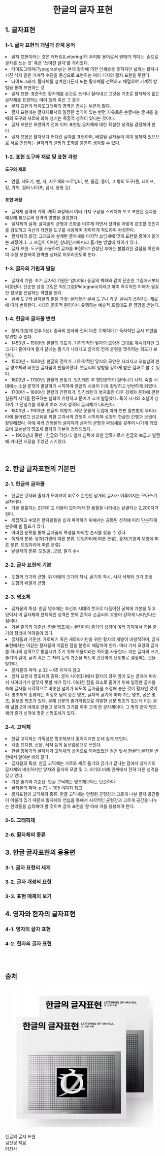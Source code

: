 <div align='center'>
    <h1>한글의 글자 표현</h1>
</div>

<h2>1. 글자표현</h2>
<h3>1-1. 글자 표현의 개념과 관계 용어</h3>
<li>글자 표현이라는 것은 레터링(Lettering)의 우리말 용어로서 원래의 의미는 '손으로 글자를 쓰는 것' 혹은 '쓰여진 글자'를 가리켰다.</li>
<li>타이포그래피(Typography)는 본래 활자에 의한 인쇄술을 뜻하지만 넓게는 활자나 사진 식자 같은 기계적 수단을 중심으로 표현하는 여러 가지의 활자 표현을 뜻한다.</li>
<li>타이포그래피: 활자체를 설계한다든지 또는 활자체를 선택하고 배열하여 기계적 방법을 통해 표현하는 것</li>
<li>글자 표현: 표준적인 활자체를 손으로 쓰거나 잘라내고 그것을 기초로 활자체에 없는 글자체를 표현하는 여러 행위 혹은 그 결과</li>
<li>글자 표현과 타이포그래피의 영역은 겹치는 부분이 많다.</li>
<li>글자 표현에는 글자체로서의 일정한 법칙이 있는 반면 자유로운 손글씨는 글씨를 쓸 때의 도구와 재료에 의해 생기는 즉흥적 성격이 있다는 것이다.</li>
<li>글자 표현은 표현하기 전에 이미 표현될 글자체에 대한 확실한 성격을 결정해야 한다.</li>
<li>글자 표현은 활자보다 커다란 글자를 표현하며, 배열될 글자들이 이미 정해져 있으므로 서로 인접하는 글자와의 균형과 조화를 충분히 생각할 수 있다.</li>

<h3>1-2. 표현 도구와 재료 및 표현 과정</h3>
<h4>도구와 재료</h4>
<li>연필, 제도기, 펜, 자, 지우개와 드로잉비, 붓, 물감, 종이, 그 밖의 도구(풀, 테이프, 칼, 가위, 컬러 나이프, 접시, 물통 등)</li>

<h4>표현 과정</h4>
<li>글자체 성격의 계획 :계획 과정에서 여러 가지 구상을 스케치해 보고 표현된 결과를 예상해 봄으로써 성격의 방향을 결정한다. </li>
<li>글자체의 설계: 글자꼴의 균형과 조화를 이루게 하면서 성격을 어떻게 강조할 것인지를 검토하고 곡선과 타원을 도구를 사용하여 정확하게 작도하여 완성한다.</li>
<li>글자체의 옮김: 그래프에 설계된 글자체를 마지막 쓰임새에 맞게 표현할 종이에 옮기는 과정이다. 그 쓰임이 어떠한 상태인가에 따라 옮기는 방법에 차이가 있다.</li>
<li>글자 표현: 도구를 사용하여 글자를 표현하고 완성된 후에는 불합리한 결점을 확인하여 수정 보완하여 완벽한 상태로 마무리짓도록 한다.</li>

<h3>1-3. 글자의 기원과 발달</h3>
<li>글자의 기원: 초기 글자의 기원은 알타미라 동굴의 벽화와 같이 단순한 그림에서부터 비롯된다. 단순한 상징 그림은 픽토그램(Pictogram)이라고 하여 즉각적인 이해가 필요한 정보를 전달하는 역할을 한다.</li>
<li>글씨 도구와 글자꼴의 발달 과정: 글자꼴은 글씨 도구나 기구, 글씨가 쓰여지는 재료에 따라 변화한다. 시대의 문화적 환경이나 유행하는 예술적 흐름에도 큰 영향을 받는다.</li>

<h3>1-4. 한글의 글자꼴 변천</h3>
<li>창제기(창제 전후 5년): 중국의 한자와 전혀 다른 주체적이고 독자적인 글자 표현을 발견할 수 있다.</li>
<li>1450년 ~ 1500년: 한글의 과도기. 기하학적인 닿자의 모양은 그대로 계속되지만 그 크기가 줄어지며 줄기 끝에는 돌기가 나타나고 글자의 전체 균형을 맞추려는 의도가 보인다.</li>
<li>1500년 ~ 1600년: 한글의 정착기. 기하학적인 닿자의 모양은 사라지고 오늘날의 한글 명조체와 비슷한 글자꼴이 만들어졌다. 붓글씨의 영향을 강하게 받은 결과로 볼 수 있다.</li>
<li>1600년 ~ 1700년: 한글의 변동기. 임진왜란 후 평민문학이 일어나기 시작. 숙종 시대에는 소설 문학이 발달하기 시작하여 한글의 사용이 더욱 활발하고 빈번하게 되었다.</li>
<li>1700년 ~ 1800년: 한글의 간편화기. 임진왜란과 병자호란 이후 경제와 문화에 관한 실용적 지식을 탐구하는 실학이 유행하고 문예가 크게 발달했다. 특히 시가와 소설이 성하여 그 전성기를 이루어 여러 가지 성격의 글씨체가 나타난다.</li>
<li>1800년 ~ 1900년: 한글의 여명기. 서양 문물의 도입에 따라 연판 활판법이 우리나라에 들어왔고 신교육을 위한 교과서의 간행이 시작되며 성경의 한글판 간행과 보급이 활발해졌다. 이에 따라 간행본의 글자체가 글자의 균형과 짜임새를 갖추어 나가게 되었으며 오늘날의 명조체 활자의 기본이 정리되었다.</li>
<li> ~ 1900년대 중반 : 한글의 각성기. 일제 침략에 의한 암흑기로서 한글의 보급과 발전에 커다란 지장을 주었던 시기였다.</li>

<br>
<br>

<h2>2. 한글 글자표현의 기본편</h2>
<h3>2-1. 한글의 글자꼴</h3>
<li>한글은 닿자와 홀자가 모아져야 비로소 온전한 낱개의 글자가 이루어지는 모아쓰기 글자이다.</li>
<li>기본 닿홀자는 23개이고 이들이 모아져서 한 음절을 나타내는 낱글자는 2,200자가 된다.</li>
<li>복잡하고 수많은 글자꼴들을 쉽게 파악하기 위해서는 공통된 성격에 따라 단순하게 분류해 볼 필요가 있다.</li>
<li>이러한 분류를 통해 글자꼴의 특성을 파악할 순서를 찾을 수 있다.</li>
<li>쪽자의 분류: 닿자(기원에 따른 분류, 모임자리에 따른 분류), 홀자(기원과 모양에 따른 분류, 모임자리에 따른 분류)</li>
<li>낱글자의 분류: 모임꼴, 모양, 줄기 수<</li>

<h3>2-2. 글자 표현의 기본</h3>
<li>도형의 크기와 균형: 위 아래의 크기의 착시, 굵기의 착시, 시각 삭제와 크기 조정</li>
<li>도형의 배열과 균형</li>

<h3>2-3. 명조체</h3>
<li>글자꼴의 특성: 한글 명조체는 조선조 시대의 붓으로 다듬어진 궁체에 기본을 두고 있어서 이 글자체의 전체적인 성격은 붓의 흔적과 손글씨의 흐름이 강하게 나타난다는 점이다.</li>
<li>기본 줄기와 기준선: 한글 명조체는 글자마다 줄기의 성격이 여러 가지여서 기본 줄기의 정리에 어려움이 있다.</li>
<li>글자틀과 기준선: 가로짜기 혹은 세로짜기만을 위한 활자의 개발이 바람직하며, 글자 표현에서는 이같은 활자꼴의 미흡한 점을 분명히 깨달아야 한다. 여러 가지 모양의 글자를 하나의 성격으로 통일시켜 주기 위해 모듈이라는 척도를 사용한다. 이는 글자의 크기, 줄기의 길이, 굵기 혹은 그 자리 등의 기준을 되도록 간단하게 단위별로 결정하는 것을 말한다.</li>
<li>글자꼴의 파악: p.32 ~ 65 이미지 참고</li>
<li>글자 표현과 명조체의 종류: 글자 사이띄기에서 활자의 경우 옆에 오는 글자에 따라서 사이띄기가 알맞지 못할 때가 많다. 이러한 점을 최소로 줄이기 위해 일정한 글자틀 속에 글자를 시각적으로 비슷한 넓이가 되도록 글자꼴을 조정해 놓은 것이 활자인 것이다. 명조체의 종류에는 최정호 님의 중간 명조, 글자의 굵기에 따라 가는 명조, 굵은 명조, 돋보임 명조가 있다. 본래 신문의 줄거리용으로 개발한 신문 명조가 있는데 이는 본래 넓힘 2의 비례로 만들고 닿자의 크기를 아주 크게 한 글자체이다. 그 밖의 한자 명조체의 줄기 성격에 맞춘 신명조체가 있다.</li>

<h3>2-4. 고딕체</h3>
<li>한글 고딕체는 가독성은 명조체보다 떨어지지만 눈에 쉽게 뜨인다.</li> 
<li>각종 표지판, 신문, 서적 등의 돋보임용으로 쓰인다.</li>
<li>한글 창제기의 글자체가 고딕체의 성격으로 되어있었던 점은 앞서 한글의 글자꼴 변천에서 알아본 바와 같다.</li>
<li>글자꼴의 특성: 한글 고딕체는 가로와 세로 줄기의 굵기가 같다는 점에서 창제기의 글자체와 비슷하지만 닿자와 홀자의 모양 및 그 크기의 비례 관계에서 전혀 다른 성격을 갖고 있다.</li>
<li>기본 줄기와 기준선: 한글 고딕체는 명조체보다는 단순하다.</li>
<li>글자꼴의 파악: p.72 ~ 105 이미지 참고</li>
<li>글자표현과 고딕체의 종류: 한글 고딕체는 안정된 균형감과 고르게 나뉜 글자 공간들이 어울려 있기 때문에 활자체의 연습을 통해서 시각적인 균형감과 고르게 공간을 나누는 원리들을 습득해야 할 것이며 글자 표현을 할 때에 이를 응용해야 한다.</li>

<h3>2-5. 그래픽체</h3>


<h3>2-6. 활자체의 종류</h3>

<h2>3. 한글 글자표현의 응용편</h2>
<h3>3-1. 글자 표현의 세계</h3>
<h3>3-2. 글자 개성의 표현</h3>
<h3>3-3. 표현 매체의 보기</h3>

<h2>4. 영자와 한자의 글자표현</h2>
<h3>4-1. 영자의 글자 표현</h3>
<h3>4-2. 한자의 글자 표현</h3>

<br>
<br>

<h2>출처</h2>

<div align='center'>
    <img src=".\img\Lettering of han gul.jpg" />
</div>

<br>
한글의 글자 표현
<br>
김진평 지음
<br>
미진사